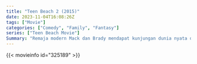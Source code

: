 ```yaml
---
title: "Teen Beach 2 (2015)"
date: 2023-11-04T16:08:26Z
tags: ["Movie"]
categories: ["Comedy", "Family", "Fantasy"]
series: ["Teen Beach Movie"]
Summary: "Remaja modern Mack dan Brady mendapat kunjungan dunia nyata dari Lela, Tanner, Butchy, dan teman peselancar dan pengendara motor lainnya dari film pesta pantai dalam film, Wet Side Story."
---
```


<mux-player stream-type="on-demand"
src="https://kp3d-my.sharepoint.com/personal/ryoo_kp3d_onmicrosoft_com/_layouts/15/download.aspx?share=EYtLbP-pQKZDkPj9wF-HCe4Bdk8bTz4KClEoZwON9gMkZw" prefer-playback="mse" controls>

</mux-player>


{{< movieinfo id="325189" >}}

<script src="https://cdn.jsdelivr.net/npm/@mux/mux-player"></script>

 <script type="application/ld+json ">
{
"@context": "https://schema.org/",
"@type": "VideoObject",
"name": "Teen Beach 2 (2015)",
"contentUrl": "https://stream.mux.com/xNrKxJk84Ou5uE7mLUNLZ33vFsVGXEO2GupznC8RMJc.m3u8",
"thumbnailUrl": "https://www.themoviedb.org/t/p/original/pcffTkIbUfdd6sp1OtzFCwZ8paJ.jpg?width=314&fit_mode=preserve&time=25",
"uploadDate": "2023-11-04T16:08:26Z",
}

</script>